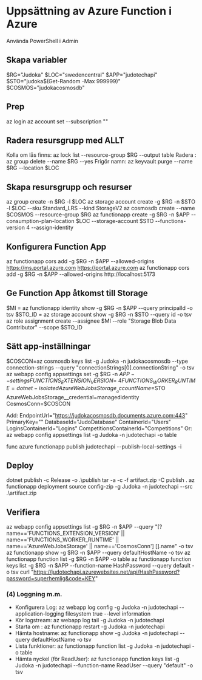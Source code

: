 # Uppsättning av Azure Function i Azure
Använda PowerShell i Admin

## Skapa variabler
$RG="Judoka"
$LOC="swedencentral"
$APP="judotechapi"              
$STO="judoka$(Get-Random -Max 999999)"
$COSMOS="judokacosmosdb"

## Prep
az login
az account set --subscription "<SUBSCRIPTION-NAMN-ELLER-ID>"

## Radera resursgrupp med ALLT
Kolla om lås finns: az lock list --resource-group $RG --output table
Radera : az group delete --name $RG --yes
Frigör namn: az keyvault purge --name $RG --location $LOC

## Skapa resursgrupp och resurser
az group create -n $RG -l $LOC
az storage account create -g $RG -n $STO -l $LOC --sku Standard_LRS --kind StorageV2
az cosmosdb create --name $COSMOS --resource-group $RG
az functionapp create -g $RG -n $APP --consumption-plan-location $LOC --storage-account $STO --functions-version 4 --assign-identity


## Konfigurera Function App
az functionapp cors add -g $RG -n $APP --allowed-origins https://ms.portal.azure.com https://portal.azure.com
az functionapp cors add -g $RG -n $APP --allowed-origins http://localhost:5173







## Ge Function App åtkomst till Storage
$MI = az functionapp identity show -g $RG -n $APP --query principalId -o tsv
$STO_ID = az storage account show -g $RG -n $STO --query id -o tsv
az role assignment create --assignee $MI --role "Storage Blob Data Contributor" --scope $STO_ID

## Sätt app-inställningar
$COSCON=az cosmosdb keys list -g Judoka -n judokacosmosdb --type connection-strings --query "connectionStrings[0].connectionString" -o tsv
az webapp config appsettings set -g $RG -n $APP --settings FUNCTIONS_EXTENSION_VERSION=~4 FUNCTIONS_WORKER_RUNTIME=dotnet-isolated   AzureWebJobsStorage__accountName=$STO AzureWebJobsStorage__credential=managedidentity CosmosConn=$COSCON 

Add:
    EndpointUrl="https://judokacosmosdb.documents.azure.com:443" PrimaryKey="<KEY>" DatabaseId="JudoDatabase" ContainerId="Users" LoginsContainerId="Logins" CompetitionsContainerId="Competitions"
Or: 
    az webapp config appsettings list -g Judoka -n judotechapi -o table

func azure functionapp publish judotechapi --publish-local-settings -i

## Deploy
dotnet publish -c Release -o .\publish 
tar -a -c -f artifact.zip -C publish .
az functionapp deployment source config-zip -g Judoka -n judotechapi --src .\artifact.zip

## Verifiera
az webapp config appsettings list -g $RG -n $APP --query "[?name=='FUNCTIONS_EXTENSION_VERSION' || name=='FUNCTIONS_WORKER_RUNTIME' || name=='AzureWebJobsStorage' || name=='CosmosConn'] [].name" -o tsv
az functionapp show -g $RG -n $APP --query defaultHostName -o tsv
az functionapp function list -g $RG -n $APP -o table
az functionapp function keys list -g $RG -n $APP --function-name HashPassword --query default -o tsv
curl "https://judotechapi.azurewebsites.net/api/HashPassword?password=superhemlig&code=KEY"


### (4) Loggning m.m.

- Konfigurera Log: az webapp log config -g Judoka -n judotechapi --application-logging filesystem true --level information
- Kör logstream:   az webapp log tail -g Judoka -n judotechapi
- Starta om : az functionapp restart -g Judoka -n judotechapi
- Hämta hostname: az functionapp show -g Judoka -n judotechapi --query defaultHostName -o tsv
- Lista funktioner: az functionapp function list -g Judoka -n judotechapi -o table
- Hämta nyckel (för ReadUser): az functionapp function keys list -g Judoka -n judotechapi --function-name ReadUser --query "default" -o tsv